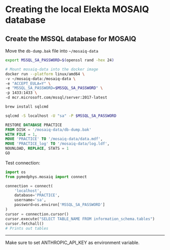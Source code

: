 # Creating the local Elekta MOSAIQ database

## Create the MSSQL database for MOSAIQ

Move the `db-dump.bak` file into `~/mosaiq-data`

```bash
export MSSQL_SA_PASSWORD=$(openssl rand -hex 24)

# Mount mosaiq-data into the docker image
docker run --platform linux/amd64 \
-v ~/mosaiq-data:/mosaiq-data \
-e "ACCEPT_EULA=Y" \
-e "MSSQL_SA_PASSWORD=$MSSQL_SA_PASSWORD" \
-p 1433:1433 \
-d mcr.microsoft.com/mssql/server:2017-latest
```

```bash
brew install sqlcmd

sqlcmd -S localhost -U "sa" -P $MSSQL_SA_PASSWORD
```

```sql
RESTORE DATABASE PRACTICE
FROM DISK = '/mosaiq-data/db-dump.bak'
WITH FILE = 1,
MOVE 'PRACTICE' TO '/mosaiq-data/data.mdf',
MOVE 'PRACTICE_log' TO '/mosaiq-data/log.ldf',
NOUNLOAD, REPLACE, STATS = 1
GO
```

Test connection:

```python
import os
from pymedphys.mosaiq import connect

connection = connect(
    'localhost',
    database='PRACTICE',
    username='sa',
    password=os.environ['MSSQL_SA_PASSWORD']
)
cursor = connection.cursor()
cursor.execute("SELECT TABLE_NAME FROM information_schema.tables")
cursor.fetchall()
# Prints out tables
```

---

Make sure to set ANTHROPIC_API_KEY as environment variable.
